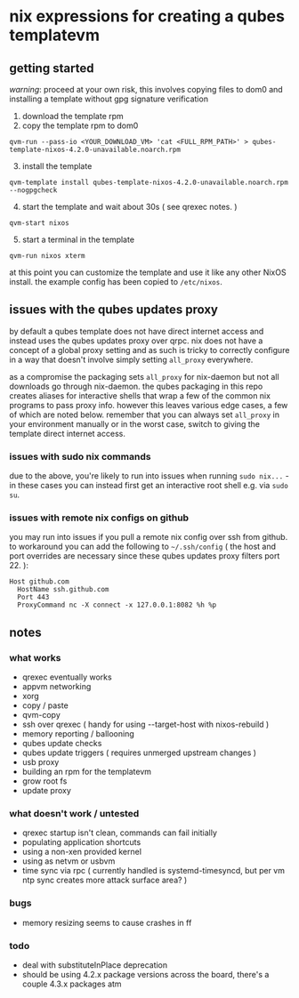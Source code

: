# nix expressions for creating a qubes templatevm

## getting started

*warning*: proceed at your own risk, this involves copying files to dom0 and installing a template
without gpg signature verification

1. download the template rpm
2. copy the template rpm to dom0
```
qvm-run --pass-io <YOUR_DOWNLOAD_VM> 'cat <FULL_RPM_PATH>' > qubes-template-nixos-4.2.0-unavailable.noarch.rpm
```
3. install the template
```
qvm-template install qubes-template-nixos-4.2.0-unavailable.noarch.rpm --nogpgcheck
```
4. start the template and wait about 30s ( see qrexec notes. )
```
qvm-start nixos
```
5. start a terminal in the template
```
qvm-run nixos xterm
```

at this point you can customize the template and use it like any other NixOS install. the example config has been copied to `/etc/nixos`.

## issues with the qubes updates proxy

by default a qubes template does not have direct internet access and instead uses the qubes updates proxy
over qrpc. nix does not have a concept of a global proxy setting and as such is tricky to correctly 
configure in a way that doesn't involve simply setting `all_proxy` everywhere. 

as a compromise the packaging sets `all_proxy` for nix-daemon but not all downloads go through nix-daemon. the qubes packaging in this repo creates aliases for interactive shells that wrap a few of the common nix programs to pass proxy info. however this leaves various edge cases, a few of which are noted below. remember that you can always set `all_proxy` in your environment manually or in the worst case, switch to giving the template direct internet access.

### issues with sudo nix commands

due to the above, you're likely to run into issues when running `sudo nix...` - in these cases you can instead first get an interactive root shell e.g. via `sudo su`.

### issues with remote nix configs on github

you may run into issues if you pull a remote nix config over ssh from github. to workaround
you can add the following to `~/.ssh/config` ( the host and port overrides are necessary since these
qubes updates proxy filters port 22. ):
```
Host github.com
  HostName ssh.github.com
  Port 443
  ProxyCommand nc -X connect -x 127.0.0.1:8082 %h %p
```

## notes

### what works
- qrexec eventually works
- appvm networking
- xorg
- copy / paste
- qvm-copy
- ssh over qrexec ( handy for using --target-host with nixos-rebuild )
- memory reporting / ballooning
- qubes update checks
- qubes update triggers ( requires unmerged upstream changes )
- usb proxy
- building an rpm for the templatevm
- grow root fs
- update proxy

### what doesn't work / untested
- qrexec startup isn't clean, commands can fail initially
- populating application shortcuts
- using a non-xen provided kernel
- using as netvm or usbvm
- time sync via rpc ( currently handled is systemd-timesyncd, but per vm ntp sync creates more attack surface area? )

### bugs
- memory resizing seems to cause crashes in ff

### todo
- deal with substituteInPlace deprecation
- should be using 4.2.x package versions across the board, there's a couple 4.3.x packages atm
